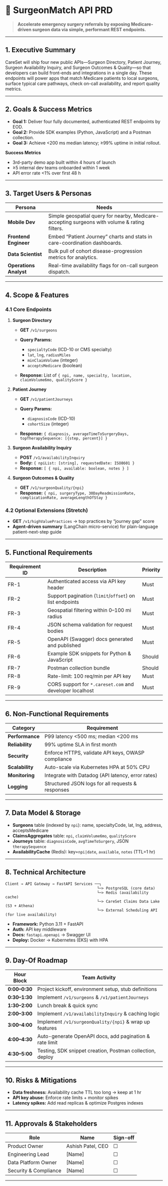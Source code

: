 # 🏥 SurgeonMatch API PRD

> **Accelerate emergency surgery referrals by exposing Medicare-driven surgeon data via simple, performant REST endpoints.**

---

## 1. Executive Summary

CareSet will ship four new public APIs—Surgeon Directory, Patient Journey, Surgeon Availability Inquiry, and Surgeon Outcomes & Quality—so that developers can build front-ends and integrations in a single day. These endpoints will power apps that match Medicare patients to local surgeons, surface typical care pathways, check on-call availability, and report quality metrics.

---

## 2. Goals & Success Metrics

* **Goal 1:** Deliver four fully documented, authenticated REST endpoints by EOD.
* **Goal 2:** Provide SDK examples (Python, JavaScript) and a Postman collection.
* **Goal 3:** Achieve <200 ms median latency; ≥99% uptime in initial rollout.

**Success Metrics**

* 3rd-party demo app built within 4 hours of launch
* ≥5 internal dev teams onboarded within 1 week
* API error rate <1% over first 48 h

---

## 3. Target Users & Personas

| Persona                | Needs                                                                                         |
| ---------------------- | --------------------------------------------------------------------------------------------- |
| **Mobile Dev**         | Simple geospatial query for nearby, Medicare-accepting surgeons with volume & rating filters. |
| **Frontend Engineer**  | Embed “Patient Journey” charts and stats in care-coordination dashboards.                     |
| **Data Scientist**     | Bulk pull of cohort disease-progression metrics for analytics.                                |
| **Operations Analyst** | Real-time availability flags for on-call surgeon dispatch.                                    |

---

## 4. Scope & Features

### 4.1 Core Endpoints

1. **Surgeon Directory**

   * **GET** `/v1/surgeons`
   * **Query Params:**

     * `specialtyCode` (ICD-10 or CMS specialty)
     * `lat`, `lng`, `radiusMiles`
     * `minClaimVolume` (integer)
     * `acceptsMedicare` (boolean)
   * **Response:** List of `{ npi, name, specialty, location, claimVolume6mo, qualityScore }`

2. **Patient Journey**

   * **GET** `/v1/patientJourneys`
   * **Query Params:**

     * `diagnosisCode` (ICD-10)
     * `cohortSize` (integer)
   * **Response:** `{ diagnosis, averageTimeToSurgeryDays, topTherapySequence: [{step, percent}] }`

3. **Surgeon Availability Inquiry**

   * **POST** `/v1/availabilityInquiry`
   * **Body:** `{ npiList: [string], requestedDate: ISO8601 }`
   * **Response:** `[ { npi, available: boolean, notes } ]`

4. **Surgeon Outcomes & Quality**

   * **GET** `/v1/surgeonQuality/{npi}`
   * **Response:** `{ npi, surgeryType, 30DayReadmissionRate, complicationRate, averageLengthOfStay }`

### 4.2 Optional Extensions (Stretch)

* **GET** `/v1/highValuePractices` → top practices by “journey gap” score
* **Agent-driven summary** (LangChain micro-service) for plain-language patient-next-step guide

---

## 5. Functional Requirements

| Requirement ID | Description                                              | Priority |
| -------------- | -------------------------------------------------------- | -------- |
| FR-1           | Authenticated access via API key header                  | Must     |
| FR-2           | Support pagination (`limit`/`offset`) on list endpoints  | Must     |
| FR-3           | Geospatial filtering within 0–100 mi radius              | Must     |
| FR-4           | JSON schema validation for request bodies                | Must     |
| FR-5           | OpenAPI (Swagger) docs generated and published           | Must     |
| FR-6           | Example SDK snippets for Python & JavaScript             | Should   |
| FR-7           | Postman collection bundle                                | Should   |
| FR-8           | Rate-limit: 100 req/min per API key                      | Must     |
| FR-9           | CORS support for `*.careset.com` and developer localhost | Must     |

---

## 6. Non-Functional Requirements

| Category        | Requirement                                        |
| --------------- | -------------------------------------------------- |
| **Performance** | P99 latency <500 ms; median <200 ms                |
| **Reliability** | 99% uptime SLA in first month                      |
| **Security**    | Enforce HTTPS, validate API keys, OWASP compliance |
| **Scalability** | Auto-scale via Kubernetes HPA at 50% CPU           |
| **Monitoring**  | Integrate with Datadog (API latency, error rates)  |
| **Logging**     | Structured JSON logs for all requests & responses  |

---

## 7. Data Model & Storage

* **Surgeons** table (indexed by `npi`): name, specialtyCode, lat, lng, address, acceptsMedicare
* **ClaimsAggregates** table: `npi`, `claimVolume6mo`, `qualityScore`
* **Journeys** table: `diagnosisCode`, `avgTimeToSurgery`, JSON `therapySequence`
* **AvailabilityCache** (Redis): key=`npi|date`, `available`, `notes` (TTL=1 hr)

---

## 8. Technical Architecture

```
Client → API Gateway → FastAPI Services ──┐
                                         └─> PostgreSQL (core data)
                                         └─> Redis (availability cache)
                                         └─> CareSet Claims Data Lake (S3 + Athena)
                                         └─> External Scheduling API (for live availability)
```

* **Framework:** Python 3.11 + FastAPI
* **Auth:** API key middleware
* **Docs:** `fastapi.openapi` → Swagger UI
* **Deploy:** Docker → Kubernetes (EKS) with HPA

---

## 9. Day-Of Roadmap

| Hour Block    | Team Activity                                             |
| ------------- | --------------------------------------------------------- |
| **0:00–0:30** | Project kickoff, environment setup, stub definitions      |
| **0:30–1:30** | Implement `/v1/surgeons` & `/v1/patientJourneys`          |
| **1:30–2:00** | Lunch break & quick sync                                  |
| **2:00–3:00** | Implement `/v1/availabilityInquiry` & caching logic       |
| **3:00–4:00** | Implement `/v1/surgeonQuality/{npi}` & wrap up features   |
| **4:00–4:30** | Auto-generate OpenAPI docs, add pagination & rate limit   |
| **4:30–5:00** | Testing, SDK snippet creation, Postman collection, deploy |

---

## 10. Risks & Mitigations

* **Data freshness:** Availability cache TTL too long → keep at 1 hr
* **API key abuse:** Enforce rate limits + monitor spikes
* **Latency spikes:** Add read replicas & optimize Postgres indexes

---

## 11. Approvals & Stakeholders

| Role                  | Name              | Sign-off |
| --------------------- | ----------------- | -------- |
| Product Owner         | Ashish Patel, CEO | ☐        |
| Engineering Lead      | \[Name]           | ☐        |
| Data Platform Owner   | \[Name]           | ☐        |
| Security & Compliance | \[Name]           | ☐        |

---
